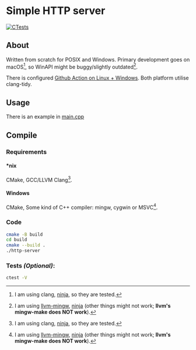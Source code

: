 # Simple HTTP server

[![CTests](https://github.com/dzen03/simple-http-server/actions/workflows/ctest.yml/badge.svg)](https://github.com/dzen03/simple-http-server/actions/workflows/ctest.yml)

## About

Written from scratch for POSIX and Windows. 
Primary development goes on macOS[^1], so WinAPI might be buggy/slightly outdated[^2].

There is configured [Github Action on Linux + Windows](https://github.com/dzen03/simple-http-server/actions/workflows/ctest.yml). Both platform utilise clang-tidy.

## Usage

There is an example in [main.cpp](main.cpp)

## Compile

### Requirements

#### *nix

CMake, GCC/LLVM Clang[^1].

#### Windows

CMake, Some kind of C++ compiler: mingw, cygwin or MSVC[^2].

### Code

```bash
cmake -B build
cd build
cmake --build .
./http-server
```

### Tests _(Optional)_:

```bash
ctest -V
```

[^1]: I am using clang, [ninja](https://github.com/ninja-build/ninja), so they are tested.

[^2]: I am using [llvm-mingw](https://github.com/mstorsjo/llvm-mingw), [ninja](https://github.com/ninja-build/ninja) (other things might not work; **llvm's mingw-make does NOT work**).
